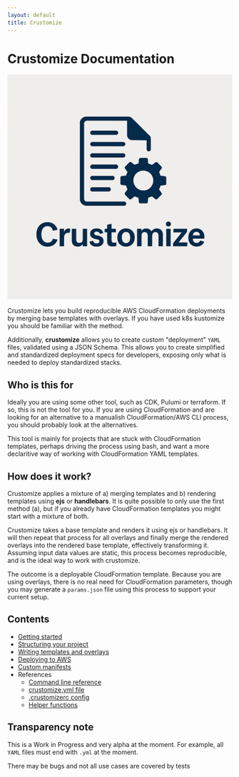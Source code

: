 ```yaml
---
layout: default
title: Crustomize
---
```


# Crustomize Documentation

![Crustomize logo](./crustomize_logo.png)

Crustomize lets you build reproducible AWS CloudFormation deployments
by merging base templates with overlays. If you have used k8s kustomize
you should be familiar with the method.

Additionally, **crustomize** allows you to create custom "deployment" `YAML` files, validated
using a JSON Schema. This allows you to create simplified and standardized
deployment specs for developers, exposing only what is needed to deploy
standardized stacks.

## Who is this for

Ideally you are using some other tool, such as CDK, Pulumi or terraform.
If so, this is not the tool for you. If you are using CloudFormation and
are looking for an alternative to a manualish CloudFormation/AWS CLI process, you
should probably look at the alternatives.

This tool is mainly for projects that are stuck with CloudFormation templates,
perhaps driving the process using bash, and want a more declaritive
way of working with CloudFormation YAML templates.

## How does it work?

Crustomize applies a mixture of a) merging templates and b) rendering
templates using **ejs** or **handlebars**. It is quite possible to only
use the first method (a), but if you already have CloudFormation templates
you might start with a mixture of both.

Crustomize takes a base template and renders it using ejs or handlebars.
It will then repeat that process for all overlays and finally merge
the rendered overlays into the rendered base template, effectively
transforming it. Assuming input data values are static, this process
becomes reproducible, and is the ideal way to work with crustomize.

The outcome is a deployable CloudFormation template. Because you are using
overlays, there is no real need for CloudFormation parameters, though you
may generate a `params.json` file using this process to support your current
setup.

## Contents

- [Getting started](getting-started.md)
- [Structuring your project](project-structure.md)
- [Writing templates and overlays](writing-templates-and-overlays.md)
- [Deploying to AWS](deploying-to-aws.md)
- [Custom manifests](generate.md)
- References
  - [Command line reference](commands.md)
  - [crustomize.yml file](crustomize-yml.md)
  - [.crustomizerc config](config-file.md)
  - [Helper functions](helpers.md)


## Transparency note

This is a Work in Progress and very alpha at the moment. For example, all
`YAML` files must end with `.yml` at the moment.

There may be bugs and not all use cases are covered by tests